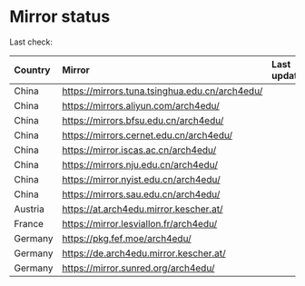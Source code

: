 <script src="./time.js"></script>
# Mirror status
Last check: <script type="text/javascript">localize(1727018444.1534512);</script>

|Country|Mirror|Last update|
|:------|:-----|:----------|
|China|https://mirrors.tuna.tsinghua.edu.cn/arch4edu/|<script type="text/javascript">localize(1726987116);</script>|
|China|https://mirrors.aliyun.com/arch4edu/|<script type="text/javascript">localize(1726987116);</script>|
|China|https://mirrors.bfsu.edu.cn/arch4edu/|<script type="text/javascript">localize(1726987116);</script>|
|China|https://mirrors.cernet.edu.cn/arch4edu/|<script type="text/javascript">localize(1726987116);</script>|
|China|https://mirror.iscas.ac.cn/arch4edu/|<script type="text/javascript">localize(1726987116);</script>|
|China|https://mirrors.nju.edu.cn/arch4edu/|<script type="text/javascript">localize(1726943922);</script>|
|China|https://mirror.nyist.edu.cn/arch4edu/|<script type="text/javascript">localize(1726943922);</script>|
|China|https://mirrors.sau.edu.cn/arch4edu/|<script type="text/javascript">localize(1726987116);</script>|
|Austria|https://at.arch4edu.mirror.kescher.at/|<script type="text/javascript">localize(1726987116);</script>|
|France|https://mirror.lesviallon.fr/arch4edu/|<script type="text/javascript">localize(1726987116);</script>|
|Germany|https://pkg.fef.moe/arch4edu/|<script type="text/javascript">localize(1726987116);</script>|
|Germany|https://de.arch4edu.mirror.kescher.at/|<script type="text/javascript">localize(1726987116);</script>|
|Germany|https://mirror.sunred.org/arch4edu/|<script type="text/javascript">localize(1726987116);</script>|

<script src="./tablefilter/tablefilter.js"></script>
<script src="./table.js"></script>